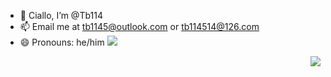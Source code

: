 - 👋 Ciallo, I’m @Tb114
- 📫 Email me at tb1145@outlook.com or tb114514@126.com
- 😄 Pronouns: he/him
[![](https://img.shields.io/badge/bilibili---Tb__-FF6699)](https://space.bilibili.com/2081603574)

<img align="right" src="https://github-readme-stats.vercel.app/api?username=Tb114&show_icons=true&icon_color=CE1D2D&text_color=718096&bg_color=ffffff&hide_title=true" />
